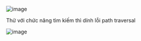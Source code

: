 ![image](https://github.com/nguyenngocdung18/RootMe/assets/134156226/41c534da-ba27-4a63-ba02-24157b94e5c3)

Thử với chức năng tìm kiếm thì dính lỗi path traversal 

![image](https://github.com/nguyenngocdung18/RootMe/assets/134156226/ab9db2f4-f1dc-4036-92fb-b83631702257)
